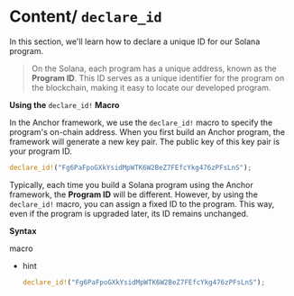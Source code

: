 # Content/ **`declare_id`**

In this section, we'll learn how to declare a unique ID for our Solana program.

> On the Solana, each program has a unique address, known as the **Program ID**. This ID serves as a unique identifier for the program on the blockchain, making it easy to locate our developed program.
> 

**Using the** `declare_id!` **Macro**

In the Anchor framework, we use the `declare_id!` macro to specify the program's on-chain address. When you first build an Anchor program, the framework will generate a new key pair. The public key of this key pair is your program ID.

```rust
declare_id!("Fg6PaFpoGXkYsidMpWTK6W2BeZ7FEfcYkg476zPFsLnS");
```

Typically, each time you build a Solana program using the Anchor framework, the **Program ID** will be different. However, by using the `declare_id!` macro, you can assign a fixed ID to the program. This way, even if the program is upgraded later, its ID remains unchanged.

**Syntax** 

macro

- hint
    
    ```rust
    declare_id!("Fg6PaFpoGXkYsidMpWTK6W2BeZ7FEfcYkg476zPFsLnS");
    ```